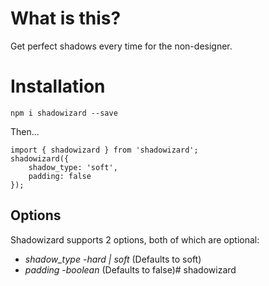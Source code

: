 # What is this?

Get perfect shadows every time for the non-designer.

# Installation

`npm i shadowizard --save`

Then...

```
import { shadowizard } from 'shadowizard';
shadowizard({
    shadow_type: 'soft',
    padding: false
});
```
## Options

Shadowizard supports 2 options, both of which are optional:

* *shadow_type* -_hard | soft_ (Defaults to soft)
* *padding* -_boolean_ (Defaults to false)# shadowizard
